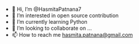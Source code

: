 - 👋 Hi, I’m @HasmitaPatnana7
- 👀 I’m interested in open source contribution
- 🌱 I’m currently learning Python
- 💞️ I’m looking to collaborate on ...
- 📫 How to reach me hasmita.patnana@gmail.com

<!---
HasmitaPatnana7/HasmitaPatnana7 is a ✨ special ✨ repository because its `README.md` (this file) appears on your GitHub profile.
You can click the Preview link to take a look at your changes.
--->
